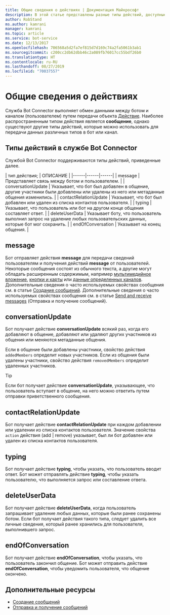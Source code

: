 ```yaml
---
title: Общие сведения о действиях | Документация Майкрософт
description: В этой статье представлены разные типы действий, доступные в службе Bot Connector.
author: RobStand
ms.author: kamrani
manager: kamrani
ms.topic: article
ms.service: bot-service
ms.date: 12/13/2017
ms.openlocfilehash: 706568a5d2fa7ef815d7d169c74a2fa5061b3ab1
ms.sourcegitcommit: c200cc2db62dbb46c2a089fb76017cc55bdf26b0
ms.translationtype: HT
ms.contentlocale: ru-RU
ms.lasthandoff: 08/27/2019
ms.locfileid: "70037557"
---
```

# <a name="activities-overview"></a>Общие сведения о действиях

Служба Bot Connector выполняет обмен данными между ботом и каналом (пользователем) путем передачи объекта [Действие][]. Наиболее распространенным типом действия является **сообщение**, однако существуют другие типы действий, которые можно использовать для передачи данных различных типов в бот или канал. 

## <a name="activity-types-in-the-bot-connector-service"></a>Типы действий в службе Bot Connector

Службой Bot Connector поддерживаются типы действий, приведенные далее.

| тип действия; | ОПИСАНИЕ |
|------|------|------|
| message | Представляет связь между ботом и пользователем. |
| conversationUpdate | Указывает, что бот был добавлен в общение, другие участники были добавлены или удалены из него или метаданные общения изменились. |
| contactRelationUpdate | Указывает, что бот был добавлен или удален из списка контактов пользователя. |
| typing | Указывает, что пользователь или бот на другом конце общения составляет ответ. | 
| deleteUserData | Указывает боту, что пользователь выполнил запрос на удаление любых пользовательских данных, которые бот мог сохранить. |
| endOfConversation | Указывает на конец общения. |

## <a name="message"></a>message

Бот отправляет действия **message** для передачи сведений пользователям и получения действий **message** от пользователей. Некоторые сообщения состоят из обычного текста, а другие могут обладать расширенным содержимым, например [мультимедийное вложение](bot-framework-rest-connector-add-media-attachments.md), [кнопки и карты](bot-framework-rest-connector-add-rich-cards.md) или [данные определенных каналов](bot-framework-rest-connector-channeldata.md). Дополнительные сведения о часто используемых свойствах сообщения см. в статье [Создание сообщений](bot-framework-rest-connector-create-messages.md). Дополнительные сведения о часто используемых свойствах сообщения см. в статье [Send and receive messages](bot-framework-rest-connector-send-and-receive-messages.md) (Отправка и получение сообщений). 

## <a name="conversationupdate"></a>conversationUpdate

Бот получает действие **conversationUpdate** всякий раз, когда его добавляют в общение, добавляют или удаляют других участников из общения или меняются метаданные общения. 

Если в общение были добавлены участники, свойство действия `addedMembers` определит новых участников. Если из общения были удалены участники, свойство действия `removedMembers` определит удаленных участников. 

> [!TIP]
> Если бот получает действие **conversationUpdate**, указывающее, что пользователь вступает в общение, на него можно ответить путем отправки приветственного сообщения. 

## <a name="contactrelationupdate"></a>contactRelationUpdate

Бот получает действие **contactRelationUpdate** при каждом добавлении или удалении из списка контактов пользователя. Значение свойства `action` действия (add | remove) указывает, был ли бот добавлен или удален из списка контактов пользователя.

## <a name="typing"></a>typing

Бот получает действие **typing**, чтобы указать, что пользователь вводит ответ. Бот может отправлять действие **typing**, чтобы указать пользователю, что выполняется запрос или составление ответа. 

## <a name="deleteuserdata"></a>deleteUserData

Бот получает действие **deleteUserData**, когда пользователь запрашивает удаление любых данных, которые были ранее сохранены ботом. Если бот получает действия такого типа, следует удалить все личные сведения, который ранее хранились для пользователя, выполнившего запрос.

## <a name="endofconversation"></a>endOfConversation 

Бот получает действие **endOfConversation**, чтобы указать, что пользователь закончил общение. Бот может отправить действие **endOfConversation**, чтобы уведомить пользователя, что общение окончено. 

## <a name="additional-resources"></a>Дополнительные ресурсы

- [Создание сообщений](bot-framework-rest-connector-create-messages.md)
- [Отправка и получение сообщений](bot-framework-rest-connector-send-and-receive-messages.md)

[Действие]: bot-framework-rest-connector-api-reference.md#activity-object
